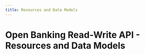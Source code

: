 ```yaml
---
title: Resources and Data Models
---
```


# Open Banking Read-Write API - Resources and Data Models

